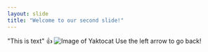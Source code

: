 ```yaml
---
layout: slide
title: "Welcome to our second slide!"
---
```

"This is text" :+1: ![Image of Yaktocat](https://octodex.github.com/images/yaktocat.png)
Use the left arrow to go back!
